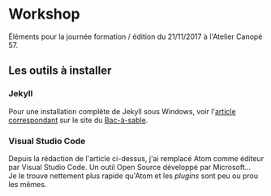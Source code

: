 # Workshop

Éléments pour la journée formation / édition du 21/11/2017 à l'Atelier Canopé 57.

## Les outils à installer

### Jekyll
Pour une installation complète de Jekyll sous Windows, voir l'[article correspondant](https://www.bac-a-sable.eu/jekyll/installer-jekyll-sous-windows/) sur le site du [Bac-à-sable](https://www.bac-a-sable.eu). 

### Visual Studio Code 
Depuis la rédaction de l'article ci-dessus, j'ai remplacé Atom comme éditeur par Visual Studio Code. Un outil Open Source développé par Microsoft...  
Je le trouve nettement plus rapide qu'Atom et les *plugins* sont peu ou prou les mêmes.

